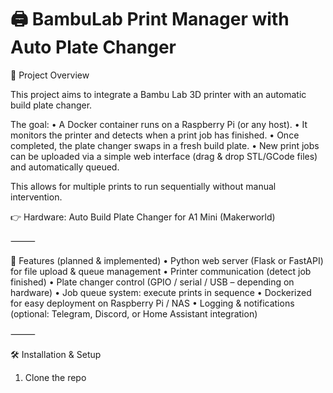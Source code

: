 # 🖨️ BambuLab Print Manager with Auto Plate Changer

📌 Project Overview

This project aims to integrate a Bambu Lab 3D printer with an automatic build plate changer.

The goal:
	•	A Docker container runs on a Raspberry Pi (or any host).
	•	It monitors the printer and detects when a print job has finished.
	•	Once completed, the plate changer swaps in a fresh build plate.
	•	New print jobs can be uploaded via a simple web interface (drag & drop STL/GCode files) and automatically queued.

This allows for multiple prints to run sequentially without manual intervention.

👉 Hardware: Auto Build Plate Changer for A1 Mini (Makerworld)

⸻

🚀 Features (planned & implemented)
	•	Python web server (Flask or FastAPI) for file upload & queue management
	•	Printer communication (detect job finished)
	•	Plate changer control (GPIO / serial / USB – depending on hardware)
	•	Job queue system: execute prints in sequence
	•	Dockerized for easy deployment on Raspberry Pi / NAS
	•	Logging & notifications (optional: Telegram, Discord, or Home Assistant integration)

⸻

🛠️ Installation & Setup

1. Clone the repo
